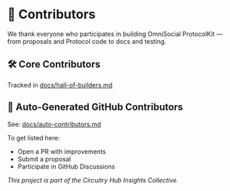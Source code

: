 # 👥 Contributors

We thank everyone who participates in building OmniSocial ProtocolKit — from proposals and Protocol code to docs and testing.

## 🛠️ Core Contributors
Tracked in [docs/hall-of-builders.md](./docs/hall-of-builders.html)

## 🔄 Auto-Generated GitHub Contributors
See: [docs/auto-contributors.md](./docs/auto-contributors.html)

To get listed here:
- Open a PR with improvements
- Submit a proposal
- Participate in GitHub Discussions

_This project is part of the Circuitry Hub Insights Collective._
